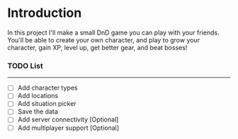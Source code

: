 # Introduction

In this project I'll make a small DnD game you can play with your friends. </br>
You'll be able to create your own character, and play to grow your character,
gain XP, level up, get better gear, and beat bosses!

### TODO List

---

- [ ] Add character types
- [ ] Add locations
- [ ] Add situation picker 
- [ ] Save the data
- [ ] Add server connectivity [Optional]
- [ ] Add multiplayer support [Optional]